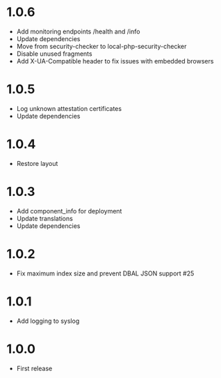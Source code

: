# 1.0.6
 - Add monitoring endpoints /health and /info
 - Update dependencies
 - Move from security-checker to local-php-security-checker
 - Disable unused fragments
 - Add X-UA-Compatible header to fix issues with embedded browsers
 
# 1.0.5
 * Log unknown attestation certificates
 * Update dependencies
 
# 1.0.4
 * Restore layout

# 1.0.3
 * Add component_info for deployment
 * Update translations
 * Update dependencies
# 1.0.2
 * Fix maximum index size and prevent DBAL JSON support #25

# 1.0.1
 * Add logging to syslog

# 1.0.0
 * First release
